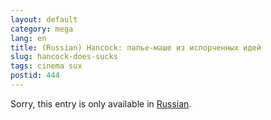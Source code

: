 ```yaml
---
layout: default
category: mega
lang: en
title: (Russian) Hancock: папье-маше из испорченных идей
slug: hancock-does-sucks
tags: cinema sux 
postid: 444
---
```

<p>Sorry, this entry is only available in <a href="/mega/export/getposts.php">Russian</a>.</p>